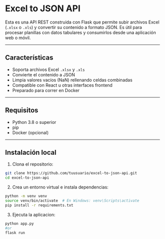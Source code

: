 # Excel to JSON API

Esta es una API REST construida con Flask que permite subir archivos Excel (`.xlsx` o `.xls`) y convertir su contenido a formato JSON. Es útil para procesar planillas con datos tabulares y consumirlos desde una aplicación web o móvil.

---

## Características

- Soporta archivos Excel `.xlsx` y `.xls`
- Convierte el contenido a JSON
- Limpia valores vacíos (NaN) rellenando celdas combinadas
- Compatible con React u otras interfaces frontend
- Preparado para correr en Docker

---

## Requisitos

- Python 3.8 o superior
- pip
- Docker (opcional)

---

## Instalación local

1. Clona el repositorio:

```bash
git clone https://github.com/tuusuario/excel-to-json-api.git
cd excel-to-json-api
```

2. Crea un entorno virtual e instala dependencias:

```bash
python -m venv venv
source venv/bin/activate  # En Windows: venv\Scripts\activate
pip install -r requirements.txt
```

3. Ejecuta la aplicacion:

```bash
python app.py
#or
flask run
```
